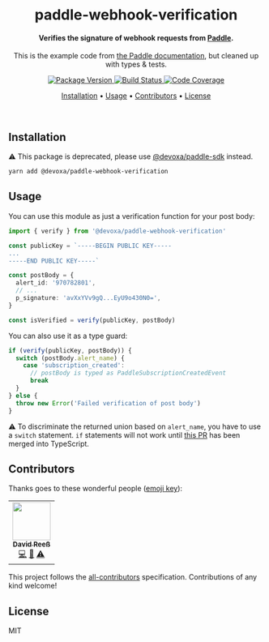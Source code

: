 <!-- Title -->
<h1 align="center">
  paddle-webhook-verification
</h1>

<!-- Description -->
<h4 align="center"> 
  Verifies the signature of webhook requests from <a href="https://paddle.com">Paddle</a>.
</h4>
<p align="center">
  This is the example code from <a href="https://paddle.com/docs/reference-verifying-webhooks/">the Paddle documentation</a>,
  but cleaned up with types & tests.
</p>

<!-- Badges -->
<p align="center">
  <a href="https://www.npmjs.com/package/@devoxa/paddle-webhook-verification">
    <img
      src="https://img.shields.io/npm/v/@devoxa/paddle-webhook-verification?style=flat-square"
      alt="Package Version"
    />
  </a>

  <a href="https://app.circleci.com/pipelines/github/devoxa/paddle-webhook-verification?branch=master">
    <img
      src="https://img.shields.io/circleci/build/github/devoxa/paddle-webhook-verification/master?style=flat-square"
      alt="Build Status"
    />
  </a>

  <a href="https://codecov.io/github/devoxa/paddle-webhook-verification">
    <img
      src="https://img.shields.io/codecov/c/github/devoxa/paddle-webhook-verification/master?style=flat-square"
      alt="Code Coverage"
    />
  </a>
</p>

<!-- Quicklinks -->
<p align="center">
  <a href="#installation">Installation</a> •
  <a href="#usage">Usage</a> •
  <a href="#contributors">Contributors</a> •
  <a href="#license">License</a>
</p>

<br>

## Installation

:warning: This package is deprecated, please use [@devoxa/paddle-sdk](https://github.com/devoxa/paddle-sdk) instead.

```bash
yarn add @devoxa/paddle-webhook-verification
```

## Usage

You can use this module as just a verification function for your post body:

```ts
import { verify } from '@devoxa/paddle-webhook-verification'

const publicKey = `-----BEGIN PUBLIC KEY-----
...
-----END PUBLIC KEY-----`

const postBody = {
  alert_id: '970782801',
  // ...
  p_signature: 'avXxYVv9gQ...EyU9o430N0=',
}

const isVerified = verify(publicKey, postBody)
```

You can also use it as a type guard:

```ts
if (verify(publicKey, postBody)) {
  switch (postBody.alert_name) {
    case 'subscription_created':
      // postBody is typed as PaddleSubscriptionCreatedEvent
      break
  }
} else {
  throw new Error('Failed verification of post body')
}
```

:warning: To discriminate the returned union based on `alert_name`, you have to use a `switch`
statement. `if` statements will not work until
[this PR](https://github.com/microsoft/TypeScript/pull/38311) has been merged into TypeScript.

## Contributors

Thanks goes to these wonderful people ([emoji key](https://allcontributors.org/docs/en/emoji-key)):

<!-- ALL-CONTRIBUTORS-LIST:START - Do not remove or modify this section -->
<!-- prettier-ignore-start -->
<!-- markdownlint-disable -->
<table>
  <tr>
    <td align="center"><a href="https://www.david-reess.de"><img src="https://avatars3.githubusercontent.com/u/4615516?v=4" width="75px;" alt=""/><br /><sub><b>David Reeß</b></sub></a><br /><a href="https://github.com/devoxa/paddle-webhook-verification/commits?author=queicherius" title="Code">💻</a> <a href="https://github.com/devoxa/paddle-webhook-verification/commits?author=queicherius" title="Documentation">📖</a> <a href="https://github.com/devoxa/paddle-webhook-verification/commits?author=queicherius" title="Tests">⚠️</a></td>
  </tr>
</table>

<!-- markdownlint-enable -->
<!-- prettier-ignore-end -->

<!-- ALL-CONTRIBUTORS-LIST:END -->

This project follows the [all-contributors](https://github.com/all-contributors/all-contributors)
specification. Contributions of any kind welcome!

## License

MIT
